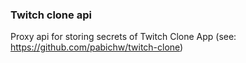 ### Twitch clone api

Proxy api for storing secrets of Twitch Clone App (see: https://github.com/pabichw/twitch-clone)